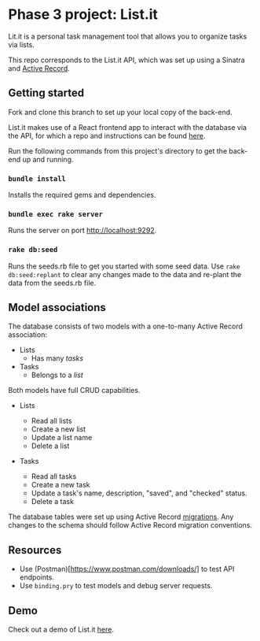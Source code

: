 # Phase 3 project: List.it

Lit.it is a personal task management tool that allows you to organize tasks via lists. 

This repo corresponds to the List.it API, which was set up using a Sinatra and [Active Record](https://guides.rubyonrails.org/active_record_basics.html).

## Getting started

Fork and clone this branch to set up your local copy of the back-end.

List.it makes use of a React frontend app to interact with the database via the API, for which a repo and instructions can be found [here](https://github.com/rreymundi/phase-3-project-frontend).

Run the following commands from this project's directory to get the back-end up and running.

### `bundle install`

Installs the required gems and dependencies.

### `bundle exec rake server`

Runs the server on port [http://localhost:9292](http://localhost:9292).

### `rake db:seed`

Runs the seeds.rb file to get you started with some seed data. Use `rake db:seed:replant` to clear any changes made to the data and re-plant the data from the seeds.rb file.

## Model associations

The database consists of two models with a one-to-many Active Record association:

- Lists
  - Has many *tasks*
- Tasks
  - Belongs to a *list*

Both models have full CRUD capabilities.

- Lists
  - Read all lists
  - Create a new list
  - Update a list name
  - Delete a list

- Tasks
  - Read all tasks
  - Create a new task
  - Update a task's name, description, "saved", and "checked" status.
  - Delete a task

The database tables were set up using Active Record [migrations](https://guides.rubyonrails.org/active_record_migrations.html#using-the-change-method). Any changes to the schema should follow Active Record migration conventions.

## Resources

- Use (Postman)[https://www.postman.com/downloads/] to test API endpoints.
- Use `binding.pry` to test models and debug server requests.

## Demo

Check out a demo of List.it [here](https://youtu.be/xhb5Ozqw3Hk).